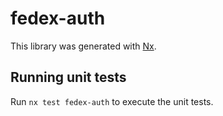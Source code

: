 # fedex-auth

This library was generated with [Nx](https://nx.dev).

## Running unit tests

Run `nx test fedex-auth` to execute the unit tests.
